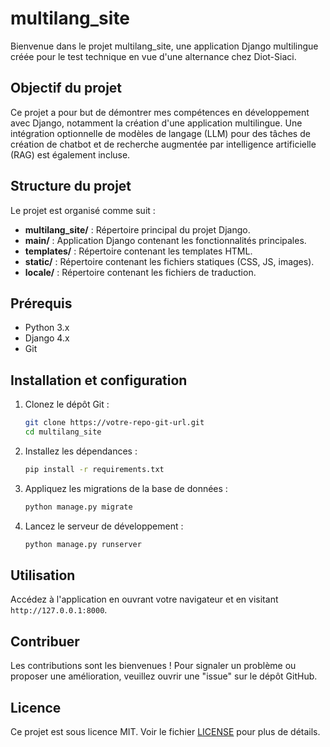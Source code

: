 # multilang_site

Bienvenue dans le projet multilang_site, une application Django multilingue créée pour le test technique en vue d'une alternance chez Diot-Siaci.

## Objectif du projet
Ce projet a pour but de démontrer mes compétences en développement avec Django, notamment la création d'une application multilingue. Une intégration optionnelle de modèles de langage (LLM) pour des tâches de création de chatbot et de recherche augmentée par intelligence artificielle (RAG) est également incluse.

## Structure du projet
Le projet est organisé comme suit :

- **multilang_site/** : Répertoire principal du projet Django.
- **main/** : Application Django contenant les fonctionnalités principales.
- **templates/** : Répertoire contenant les templates HTML.
- **static/** : Répertoire contenant les fichiers statiques (CSS, JS, images).
- **locale/** : Répertoire contenant les fichiers de traduction.

## Prérequis
- Python 3.x
- Django 4.x
- Git

## Installation et configuration

1. Clonez le dépôt Git :

    ```bash
    git clone https://votre-repo-git-url.git
    cd multilang_site
    ```

2. Installez les dépendances :

    ```bash
    pip install -r requirements.txt
    ```

3. Appliquez les migrations de la base de données :

    ```bash
    python manage.py migrate
    ```

4. Lancez le serveur de développement :

    ```bash
    python manage.py runserver
    ```

## Utilisation
Accédez à l'application en ouvrant votre navigateur et en visitant `http://127.0.0.1:8000`.

## Contribuer
Les contributions sont les bienvenues ! Pour signaler un problème ou proposer une amélioration, veuillez ouvrir une "issue" sur le dépôt GitHub.

## Licence
Ce projet est sous licence MIT. Voir le fichier [LICENSE](LICENSE) pour plus de détails.

